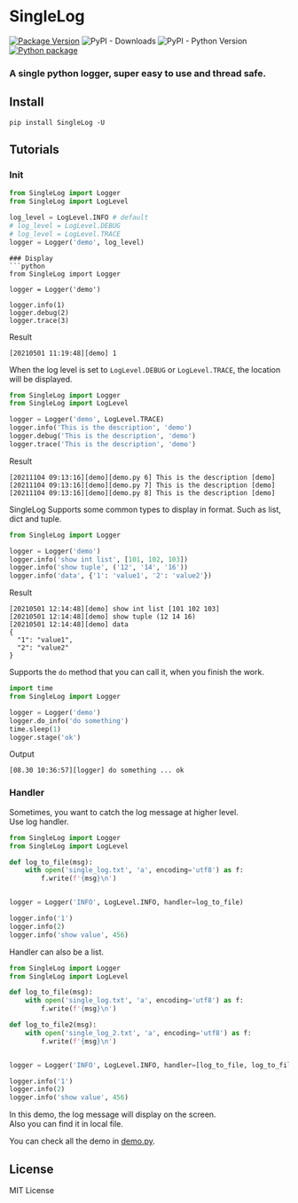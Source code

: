 # SingleLog
[![Package Version](https://img.shields.io/pypi/v/SingleLog.svg)](https://pypi.python.org/pypi/SingleLog)
![PyPI - Downloads](https://img.shields.io/pypi/dm/SingleLog)
![PyPI - Python Version](https://img.shields.io/pypi/pyversions/SingleLog)
[![Python package](https://github.com/PttCodingMan/SingleLog/actions/workflows/python-package.yml/badge.svg)](https://github.com/PttCodingMan/SingleLog/actions/workflows/python-package.yml)

### A single python logger, super easy to use and thread safe.

## Install
```
pip install SingleLog -U
```

## Tutorials
### Init
```python
from SingleLog import Logger
from SingleLog import LogLevel

log_level = LogLevel.INFO # default
# log_level = LogLevel.DEBUG
# log_level = LogLevel.TRACE
logger = Logger('demo', log_level)
```
```
### Display
```python
from SingleLog import Logger

logger = Logger('demo')

logger.info(1)
logger.debug(2)
logger.trace(3)
```
Result
```Batchfile
[20210501 11:19:48][demo] 1
```

When the log level is set to ```LogLevel.DEBUG``` or ```LogLevel.TRACE```, the location will be displayed.

```python
from SingleLog import Logger
from SingleLog import LogLevel

logger = Logger('demo', LogLevel.TRACE)
logger.info('This is the description', 'demo')
logger.debug('This is the description', 'demo')
logger.trace('This is the description', 'demo')
```
Result
```Batchfile
[20211104 09:13:16][demo][demo.py 6] This is the description [demo]
[20211104 09:13:16][demo][demo.py 7] This is the description [demo]
[20211104 09:13:16][demo][demo.py 8] This is the description [demo]
```

SingleLog Supports some common types to display in format. Such as list, dict and tuple.
```python
from SingleLog import Logger

logger = Logger('demo')
logger.info('show int list', [101, 102, 103])
logger.info('show tuple', ('12', '14', '16'))
logger.info('data', {'1': 'value1', '2': 'value2'})
```
Result
```Batchfile
[20210501 12:14:48][demo] show int list [101 102 103]
[20210501 12:14:48][demo] show tuple (12 14 16)
[20210501 12:14:48][demo] data 
{
  "1": "value1",
  "2": "value2"
}

```

Supports the `do` method that you can call it, when you finish the work.

```python
import time
from SingleLog import Logger

logger = Logger('demo')
logger.do_info('do something')
time.sleep(1)
logger.stage('ok')
```

Output
```Batchfile
[08.30 10:36:57][logger] do something ... ok
```

### Handler
Sometimes, you want to catch the log message at higher level.  
Use log handler.
```python
from SingleLog import Logger
from SingleLog import LogLevel

def log_to_file(msg):
    with open('single_log.txt', 'a', encoding='utf8') as f:
        f.write(f'{msg}\n')


logger = Logger('INFO', LogLevel.INFO, handler=log_to_file)

logger.info('1')
logger.info(2)
logger.info('show value', 456)
```
Handler can also be a list.
```python
from SingleLog import Logger
from SingleLog import LogLevel

def log_to_file(msg):
    with open('single_log.txt', 'a', encoding='utf8') as f:
        f.write(f'{msg}\n')

def log_to_file2(msg):
    with open('single_log_2.txt', 'a', encoding='utf8') as f:
        f.write(f'{msg}\n')


logger = Logger('INFO', LogLevel.INFO, handler=[log_to_file, log_to_file2])

logger.info('1')
logger.info(2)
logger.info('show value', 456)
```
In this demo, the log message will display on the screen.  
Also you can find it in local file.

You can check all the demo in [demo.py](https://github.com/PttCodingMan/SingleLog/blob/master/demo.py).

## License
MIT License